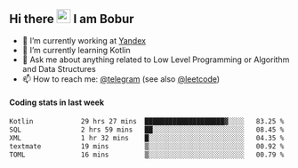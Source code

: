 ## Hi there <img src="https://media.giphy.com/media/hvRJCLFzcasrR4ia7z/giphy.gif" width="25px" height="25px"> I am Bobur

- 💼 I’m currently working at [Yandex](https://yandex.ru/)
- 🌱 I’m currently learning Kotlin
- 💬 Ask me about anything related to Low Level Programming or Algorithm and Data Structures
- 📫 How to reach me: [@telegram](https://t.me/octoant) (see also [@leetcode](https://leetcode.com/octoant/))    

#### Coding stats in last week

<!--START_SECTION:waka-->

```txt
Kotlin            29 hrs 27 mins  ████████████████████▓░░░░   83.25 %
SQL               2 hrs 59 mins   ██░░░░░░░░░░░░░░░░░░░░░░░   08.45 %
XML               1 hr 32 mins    █░░░░░░░░░░░░░░░░░░░░░░░░   04.35 %
textmate          19 mins         ▒░░░░░░░░░░░░░░░░░░░░░░░░   00.92 %
TOML              16 mins         ▒░░░░░░░░░░░░░░░░░░░░░░░░   00.79 %
```

<!--END_SECTION:waka-->
